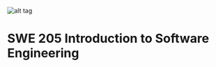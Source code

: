 ![alt tag](http://www.kfupm.edu.sa/Main_web/images1/logo.png)
# SWE 205 Introduction to Software Engineering
